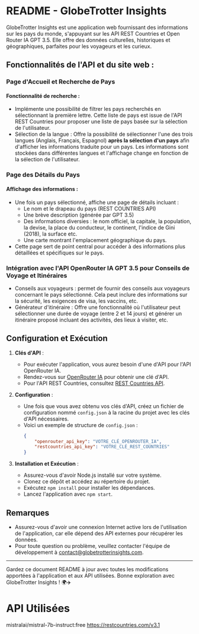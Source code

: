# README - GlobeTrotter Insights

GlobeTrotter Insights est une application web fournissant des informations sur les pays du monde, s'appuyant sur les API REST Countries et Open Router IA GPT 3.5. Elle offre des données culturelles, historiques et géographiques, parfaites pour les voyageurs et les curieux.

## Fonctionnalités de l'API et du site web :

### Page d'Accueil et Recherche de Pays

#### Fonctionnalité de recherche :
- Implémente une possibilité de filtrer les pays recherchés en sélectionnant la première lettre. Cette liste de pays est issue de l'API REST Countries pour proposer une liste de pays basée sur la sélection de l'utilisateur. 
- Sélection de la langue : Offre la possibilité de sélectionner l'une des trois langues (Anglais, Français, Espagnol) **après la sélection d'un pays** afin d'afficher les informations traduite pour un pays. Les informations sont stockées dans différentes langues et l'affichage change en fonction de la sélection de l'utilisateur.

### Page des Détails du Pays

#### Affichage des informations :
- Une fois un pays sélectionné, affiche une page de détails incluant :
    - Le nom et le drapeau du pays (REST COUNTRIES API)
    - Une brève description (générée par GPT 3.5)
    - Des informations diversies : le nom officiel, la capitale, la population, la devise, la place du conducteur, le continent, l'indice de Gini (2018), la surface etc.
    - Une carte montrant l'emplacement géographique du pays.
- Cette page sert de point central pour accéder à des informations plus détaillées et spécifiques sur le pays.

### Intégration avec l'API OpenRouter IA GPT 3.5 pour Conseils de Voyage et Itinéraires

- Conseils aux voyageurs : permet de fournir des conseils aux voyageurs concernant le pays sélectionné. Cela peut inclure des informations sur la sécurité, les exigences de visa, les vaccins, etc.
- Générateur d'itinéraire : Offre une fonctionnalité où l'utilisateur peut sélectionner une durée de voyage (entre 2 et 14 jours) et générer un itinéraire proposé incluant des activités, des lieux à visiter, etc.

## Configuration et Exécution

1. **Clés d'API** :
    - Pour exécuter l'application, vous aurez besoin d'une d'API pour l'API OpenRouter IA.
    - Rendez-vous sur [OpenRouter IA](https://openrouter.ai/models/openai/gpt-3.5-turbo-0301) pour obtenir une clé d'API.
    - Pour l'API REST Countries, consultez [REST Countries API](https://restcountries.com/v3.1).

2. **Configuration** :
    - Une fois que vous avez obtenu vos clés d'API, créez un fichier de configuration nommé `config.json` à la racine du projet avec les clés d'API nécessaires.
    - Voici un exemple de structure de `config.json` :
        ```json
        {
            "openrouter_api_key": "VOTRE_CLÉ_OPENROUTER_IA",
            "restcountries_api_key": "VOTRE_CLÉ_REST_COUNTRIES"
        }
        ```

3. **Installation et Exécution** :
    - Assurez-vous d'avoir Node.js installé sur votre système.
    - Clonez ce dépôt et accédez au répertoire du projet.
    - Exécutez `npm install` pour installer les dépendances.
    - Lancez l'application avec `npm start`.

## Remarques

- Assurez-vous d'avoir une connexion Internet active lors de l'utilisation de l'application, car elle dépend des API externes pour récupérer les données.
- Pour toute question ou problème, veuillez contacter l'équipe de développement à [contact@globetrotterinsights.com](mailto:contact@globetrotterinsights.com).

---

Gardez ce document README à jour avec toutes les modifications apportées à l'application et aux API utilisées. Bonne exploration avec GlobeTrotter Insights ! 🌍✈️
# API Utilisées 
 mistralai/mistral-7b-instruct:free
 https://restcountries.com/v3.1

